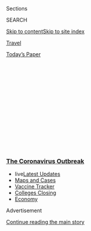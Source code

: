 <div id="app">

<div>

<div>

<div>

<div class="NYTAppHideMasthead css-1q2w90k e1suatyy0">

<div class="section css-ui9rw0 e1suatyy2">

<div class="css-eph4ug er09x8g0">

<div class="css-6n7j50">

</div>

<span class="css-1dv1kvn">Sections</span>

<div class="css-10488qs">

<span class="css-1dv1kvn">SEARCH</span>

</div>

[Skip to content](#site-content)[Skip to site
index](#site-index)

</div>

<div id="masthead-section-label" class="css-1wr3we4 eaxe0e00">

[Travel](https://www.nytimes3xbfgragh.onion/section/travel)

</div>

<div class="css-10698na e1huz5gh0">

</div>

</div>

<div id="masthead-bar-one" class="section hasLinks css-15hmgas e1csuq9d3">

<div class="css-uqyvli e1csuq9d0">

</div>

<div class="css-1uqjmks e1csuq9d1">

</div>

<div class="css-9e9ivx">

[](https://myaccount.nytimes3xbfgragh.onion/auth/login?response_type=cookie&client_id=vi)

</div>

<div class="css-1bvtpon e1csuq9d2">

[Today’s
Paper](https://www.nytimes3xbfgragh.onion/section/todayspaper)

</div>

</div>

</div>

</div>

<div data-aria-hidden="false">

<div id="site-content" data-role="main">

<div>

<div class="css-1aor85t" style="opacity:0.000000001;z-index:-1;visibility:hidden">

<div class="css-1hqnpie">

<div class="css-epjblv">

<span class="css-17xtcya">[Travel](/section/travel)</span><span class="css-x15j1o">|</span><span class="css-fwqvlz">Europe’s
Patchwork
Reopening</span>

</div>

<div class="css-k008qs">

<div class="css-1iwv8en">

<span class="css-18z7m18"></span>

<div>

</div>

</div>

<span class="css-1n6z4y">https://nyti.ms/2MC3fw9</span>

<div class="css-1705lsu">

<div class="css-4xjgmj">

<div class="css-4skfbu" data-role="toolbar" data-aria-label="Social Media Share buttons, Save button, and Comments Panel with current comment count" data-testid="share-tools">

  - 
  - 
  - 
  - 
    
    <div class="css-6n7j50">
    
    </div>

  - 
  - 

</div>

</div>

</div>

</div>

</div>

</div>

<div class="css-13pd83m">

<div class="css-l9svim">

### [<span class="css-pa1jbp"><span class="css-1rxm0ex">The Coronavirus</span><span class="css-1rxm0ex"> Outbreak</span></span>](https://www.nytimes3xbfgragh.onion/news-event/coronavirus?name=styln-coronavirus-national&region=TOP_BANNER&variant=undefined&block=storyline_menu_recirc&action=click&pgtype=Article&impression_id=e424d9f0-e384-11ea-a632-91c271f5eaab)

  - <span class="css-ousu42"><span class="css-12clwdu">live</span>[Latest
    Updates](https://www.nytimes3xbfgragh.onion/2020/08/20/world/coronavirus-covid.html?name=styln-coronavirus-national&region=TOP_BANNER&variant=undefined&block=storyline_menu_recirc&action=click&pgtype=Article&impression_id=e4250100-e384-11ea-a632-91c271f5eaab)</span>
  - <span class="css-ousu42">[Maps and
    Cases](https://www.nytimes3xbfgragh.onion/interactive/2020/us/coronavirus-us-cases.html?name=styln-coronavirus-national&region=TOP_BANNER&variant=undefined&block=storyline_menu_recirc&action=click&pgtype=Article&impression_id=e4250101-e384-11ea-a632-91c271f5eaab)</span>
  - <span class="css-ousu42">[Vaccine
    Tracker](https://www.nytimes3xbfgragh.onion/interactive/2020/science/coronavirus-vaccine-tracker.html?name=styln-coronavirus-national&region=TOP_BANNER&variant=undefined&block=storyline_menu_recirc&action=click&pgtype=Article&impression_id=e4250102-e384-11ea-a632-91c271f5eaab)</span>
  - <span class="css-ousu42">[Colleges
    Closing](https://www.nytimes3xbfgragh.onion/2020/08/19/us/colleges-closing-covid.html?name=styln-coronavirus-national&region=TOP_BANNER&variant=undefined&block=storyline_menu_recirc&action=click&pgtype=Article&impression_id=e4250103-e384-11ea-a632-91c271f5eaab)</span>
  - <span class="css-ousu42">[Economy](https://www.nytimes3xbfgragh.onion/live/2020/08/20/business/stock-market-today-coronavirus?name=styln-coronavirus-national&region=TOP_BANNER&variant=undefined&block=storyline_menu_recirc&action=click&pgtype=Article&impression_id=e4250104-e384-11ea-a632-91c271f5eaab)</span>

</div>

</div>

<div id="top-wrapper" class="css-1sy8kpn">

<div id="top-slug" class="css-l9onyx">

Advertisement

</div>

[Continue reading the main
story](#after-top)

<div class="ad top-wrapper" style="text-align:center;height:100%;display:block;min-height:250px">

<div id="top" class="place-ad" data-position="top" data-size-key="top">

</div>

</div>

<div id="after-top">

</div>

</div>

<div>

<div id="sponsor-wrapper" class="css-1hyfx7x">

<div id="sponsor-slug" class="css-19vbshk">

Supported by

</div>

[Continue reading the main
story](#after-sponsor)

<div id="sponsor" class="ad sponsor-wrapper" style="text-align:center;height:100%;display:block">

</div>

<div id="after-sponsor">

</div>

</div>

<div class="css-186x18t">

</div>

<div class="css-1vkm6nb ehdk2mb0">

# Europe’s Patchwork Reopening

</div>

As countries consider reviving tourism, the calculus is complicated,
involving “travel bubbles,” ever-shifting timelines, virus testing and,
in some cases, self-quarantines.

<div class="css-79elbk" data-testid="photoviewer-wrapper">

<div class="css-z3e15g" data-testid="photoviewer-wrapper-hidden">

</div>

<div class="css-1a48zt4 ehw59r15" data-testid="photoviewer-children">

![<span class="css-16f3y1r e13ogyst0" data-aria-hidden="true">Cities
like Hamburg, Germany, above, will be opening to most countries in
Europe, beginning this
month.</span><span class="css-cnj6d5 e1z0qqy90" itemprop="copyrightHolder"><span class="css-1ly73wi e1tej78p0">Credit...</span><span><span>Andreas
Meichsner for The New York
Times</span></span></span>](https://static01.graylady3jvrrxbe.onion/images/2020/06/07/travel/07Europe-reopening-cmyk/merlin_114887603_3cb89618-6d46-4078-9a3f-1bb20f57ca17-articleLarge.jpg?quality=75&auto=webp&disable=upscale)

</div>

</div>

<div class="css-18e8msd">

<div class="css-vp77d3 epjyd6m0">

<div class="css-1baulvz">

By <span class="css-1baulvz last-byline" itemprop="name">Paige
McClanahan</span>

</div>

</div>

  - June 5,
    2020

  - 
    
    <div class="css-4xjgmj">
    
    <div class="css-d8bdto" data-role="toolbar" data-aria-label="Social Media Share buttons, Save button, and Comments Panel with current comment count" data-testid="share-tools">
    
      - 
      - 
      - 
      - 
        
        <div class="css-6n7j50">
        
        </div>
    
      - 
      - 
    
    </div>
    
    </div>

</div>

</div>

<div class="section meteredContent css-1r7ky0e" name="articleBody" itemprop="articleBody">

<div class="css-1fanzo5 StoryBodyCompanionColumn">

<div class="css-53u6y8">

As the summer tourist season approaches and Western Europe’s Covid-19
crisis continues to subside, leaders across the continent are deciding
whether and how to lift the border restrictions that they imposed amid a
flurry of emergency measures in March. The European Commission has urged
its members to coordinate their reopening, but a patchwork of strategies
has emerged. Some countries —
[Italy](https://www.nytimes3xbfgragh.onion/2020/05/27/world/europe/italy-beaches-coronavirus-reopening.html)
and
[Germany](https://www.nytimes3xbfgragh.onion/2020/05/06/world/europe/germany-merkel-coronavirus-reopening.html)
among them — are reopening earlier and more widely. Others — like
Switzerland, Denmark and the Baltic States — are proceeding more slowly,
opting for [“travel
bubbles”](https://www.nytimes3xbfgragh.onion/2020/04/29/travel/coronavirus-travel-bubble.html)
or bespoke lists of countries whose citizens will be allowed entry.

Both approaches have drawn criticism. Bubbles or corridors risk creating
confusion and could be seen as discriminatory, say some European
observers. But opening up borders among countries where the
epidemiological situations are vastly different risks triggering an
increase in cases, a scenario that officials are determined to avoid.
Indeed, all of the announced plans for reopening have come with an
important caveat: If Covid-19 cases start to tick back up, then borders
could again be forced to close.

“We need to be sure that a summer tourist season won’t come at the high
price of a second wave of infections,” Heiko Maas, Germany’s foreign
minister, said in May. “So there will be no ‘normal’ summer holiday this
year. Whether the Baltic or the Mediterranean — the social distancing
and hygiene rules will apply everywhere,” he said.

</div>

</div>

<div class="css-1fanzo5 StoryBodyCompanionColumn">

<div class="css-53u6y8">

For American tourists, Europe will remain off limits this summer, with a
few exceptions. Portugal is currently allowing entry to United States
citizens without a quarantine requirement. Britain, the Republic of
Ireland and Belarus are also open to U.S. citizens, but require a
two-week quarantine. Americans and other non-European Union nationals
may be able to visit Iceland from June 15, but all visitors will be
subject to a Covid-19 test upon arrival. Other European nations remain
closed to visitors coming from across the Atlantic.

</div>

</div>

<div class="css-79elbk" data-testid="photoviewer-wrapper">

<div class="css-z3e15g" data-testid="photoviewer-wrapper-hidden">

</div>

<div class="css-1a48zt4 ehw59r15" data-testid="photoviewer-children">

![<span class="css-16f3y1r e13ogyst0" data-aria-hidden="true">Florence
(above) and the rest of Italy have just begun opening up to visitors
from other European
countries.</span><span class="css-cnj6d5 e1z0qqy90" itemprop="copyrightHolder"><span class="css-1ly73wi e1tej78p0">Credit...</span><span>Susan
Wright for The New York
Times</span></span>](https://static01.graylady3jvrrxbe.onion/images/2020/06/05/travel/05Europe-reopening-virus-italy/merlin_168426729_1bbc4754-c990-47e3-b6d9-fb8308bc737e-articleLarge.jpg?quality=75&auto=webp&disable=upscale)

</div>

</div>

<div class="css-1fanzo5 StoryBodyCompanionColumn">

<div class="css-53u6y8">

## Reopening widely

Italy — which has Europe’s second-highest Covid-19 death toll, after
Britain — has jumped ahead of its neighbors in welcoming back tourists,
lifting border restrictions on visitors arriving from European countries
as of
[June 3.](https://www.thelocal.it/20200518/who-is-allowed-to-travel-to-italy-from-june-3rd)
The next major date in the continent’s reopening calendar will be June
15, when
[Germany](https://www.schengenvisainfo.com/news/germany-plans-to-open-borders-for-eea-citizens-from-june-15/)
and [Belgium](https://www.belgium.be/en/corona) will allow entry to all
E.U. nationals, as well as Britons and citizens of nations like Iceland,
Norway and Switzerland that are within Europe but outside the E.U. Prime
Minister Edouard Philippe of France [has
indicated](https://twitter.com/EPhilippePM/status/1266035805262405632)
that France will do the same, allowing quarantine-free travel for
European visitors as of June 15. (However, starting on June 8, France
will ask British visitors to complete [a voluntary 14-day
self-quarantine](https://www.gov.uk/government/news/french-border-restrictions-in-response-to-coronavirus).)

The June 15 border openings will be like a “D-Day” for tourism in
Europe, Italy’s foreign minister, Luigi Di Maio, [told the Italian
broadcaster RAI](https://www.youtube.com/watch?v=10o8VmIoN78). He added
that Germans account for a significant share of Italy’s visitors,
especially for high-end travel. The tourism sector accounts for 13
percent of Italy’s gross domestic product.

“We must salvage what we can salvage from the summer to help our
hoteliers and entrepreneurs,” Mr. Di Maio
said.

</div>

</div>

<div class="css-79elbk" data-testid="photoviewer-wrapper">

<div class="css-z3e15g" data-testid="photoviewer-wrapper-hidden">

</div>

<div class="css-1a48zt4 ehw59r15" data-testid="photoviewer-children">

<div class="css-1xdhyk6 erfvjey0">

<span class="css-1ly73wi e1tej78p0">Image</span>

<div class="css-zjzyr8">

<div data-testid="lazyimage-container" style="height:276.46666666666664px">

</div>

</div>

</div>

<span class="css-16f3y1r e13ogyst0" data-aria-hidden="true">Madrid and
other parts of Spain, one of the hardest-hit countries in Europe, are
waiting until July to lift most travel
restrictions.</span><span class="css-cnj6d5 e1z0qqy90" itemprop="copyrightHolder"><span class="css-1ly73wi e1tej78p0">Credit...</span><span>Emilio
Parra Doiztua for The New York Times</span></span>

</div>

</div>

<div class="css-1fanzo5 StoryBodyCompanionColumn">

<div class="css-53u6y8">

## Bubbles and bespoke lists

While Italy, Germany and France are planning to open up widely, other
European nations are proceeding more cautiously, drawing up selective
lists of countries from which travel will be allowed, or establishing
“travel bubbles” along the lines of the one [being
considered](https://www.nytimes3xbfgragh.onion/reuters/2020/05/27/world/asia/27reuters-health-coronavirus-newzealand.html)
by Australia and New
Zealand.

<div id="NYT_MAIN_CONTENT_1_REGION" class="css-9tf9ac">

<div>

<div id="styln-covid-updates-world" class="section interactive-content interactive-size-medium css-1ftcdic">

<div class="css-17ih8de interactive-body">

<div id="styln-briefing-block" data-asset-id="QXJ0aWNsZTpueXQ6Ly9hcnRpY2xlL2NlNTkwYjM3LWJmOWItNTdmYy05MmI1LWFlNjk3ZDBlZmU2NQ==">

<div class="briefing-block-header-section">

# [Latest Updates: The Coronavirus Outbreak](https://www.nytimes3xbfgragh.onion/2020/08/20/world/coronavirus-covid.html?action=click&pgtype=Article&state=default&region=MAIN_CONTENT_1&context=storylines_live_updates)

<div class="briefing-block-ts">

Updated 2020-08-21T07:46:15.883Z

</div>

</div>

  - [Shutdowns, warnings and scoldings follow alarming incidents on
    college
    campuses.](https://www.nytimes3xbfgragh.onion/2020/08/20/world/coronavirus-covid.html?action=click&pgtype=Article&state=default&region=MAIN_CONTENT_1&context=storylines_live_updates#link-68774d88)
  - [Biden knocks Trump’s pandemic response, and outlines a national
    strategy.](https://www.nytimes3xbfgragh.onion/2020/08/20/world/coronavirus-covid.html?action=click&pgtype=Article&state=default&region=MAIN_CONTENT_1&context=storylines_live_updates#link-26b58724)
  - [U.S. health agencies announce moves to confront the flu season and
    plummeting child vaccination
    rates.](https://www.nytimes3xbfgragh.onion/2020/08/20/world/coronavirus-covid.html?action=click&pgtype=Article&state=default&region=MAIN_CONTENT_1&context=storylines_live_updates#link-4e542da3)

<div class="briefing-block-footer">

<div class="briefing-block-footer-meta">

[See more
updates](https://www.nytimes3xbfgragh.onion/2020/08/20/world/coronavirus-covid.html?action=click&pgtype=Article&state=default&region=MAIN_CONTENT_1&context=storylines_live_updates)

</div>

<div class="briefing-block-briefinglinks">

<span>More live coverage:</span>
[Markets](https://www.nytimes3xbfgragh.onion/live/2020/08/20/business/stock-market-today-coronavirus?action=click&pgtype=Article&state=default&region=MAIN_CONTENT_1&context=storylines_live_updates)

</div>

</div>

</div>

</div>

</div>

</div>

</div>

Spain, one of the hardest-hit countries in Europe, is waiting until July
to lift most of its travel restrictions. At that point, the country
plans to open up to visitors arriving from a list of nations where the
epidemic is under control, according to Manuel Muñiz, the Spanish
government’s State Secretary for Global Spain. That list hasn’t been
finalized, Mr. Muñiz said in an interview, but it will probably include
most European nations, and could be expanded to a select group of
countries from outside the region. (The country’s land borders with
neighboring France and Portugal [are due to
reopen](https://english.elpais.com/society/2020-06-04/spain-to-open-land-borders-with-portugal-and-france-from-june-22.html)
on June 22.) He added that Spain has asked the European Centre for
Disease Prevention and Control for specific guidance on how the country
should draw up its list.

“When you talk to epidemiologists, what they tell you is that if you
have these two containers with equivalent amount of Covid risk, it’s
almost irrelevant if there are transfers of movement of people from one
place to the other,” said Mr. Muñiz. He added that tourist destinations
need to be able to do four things in order to welcome visitors safely:
Track the virus’s spread; test anyone with symptoms; trace the contacts
of those who test positive; and treat those who fall ill.

“When countries open needs to be fundamentally linked to how the disease
is performing there, and whether those capabilities are in place,” Mr.
Muñiz
said.

</div>

</div>

<div class="css-79elbk" data-testid="photoviewer-wrapper">

<div class="css-z3e15g" data-testid="photoviewer-wrapper-hidden">

</div>

<div class="css-1a48zt4 ehw59r15" data-testid="photoviewer-children">

<div class="css-1xdhyk6 erfvjey0">

<span class="css-1ly73wi e1tej78p0">Image</span>

<div class="css-zjzyr8">

<div data-testid="lazyimage-container" style="height:257.77777777777777px">

</div>

</div>

</div>

<span class="css-16f3y1r e13ogyst0" data-aria-hidden="true">Estonia,
Latvia and Lithuania have opened their internal borders for citizens to
travel between the three
countries.</span><span class="css-cnj6d5 e1z0qqy90" itemprop="copyrightHolder"><span class="css-1ly73wi e1tej78p0">Credit...</span><span>Birgit
Puve for The New York Times, Petras Malukas/Agence France-Presse — Getty
Images</span></span>

</div>

</div>

<div class="css-1fanzo5 StoryBodyCompanionColumn">

<div class="css-53u6y8">

Spain’s plan is just one example of a more tailored approach to
reopening. On May 15, three Baltic States — Latvia, Estonia and
Lithuania — [began allowing free
movement](https://www.reuters.com/article/us-health-coronavirus-baltic/baltics-open-europes-first-pandemic-travel-bubble-as-curbs-ease-idUSKBN22Q3KM)
across their mutual borders, effectively establishing the first travel
bubble in Europe. (Lithuania has since opened up to quarantine-free
travel [from 24 European
nations](https://www.schengenvisainfo.com/news/travelers-from-24-european-countries-can-enter-lithuania-without-being-quarantined/),
including France and Italy, but not Spain or Sweden.)

<div id="NYT_MAIN_CONTENT_2_REGION" class="css-9tf9ac">

<div>

</div>

</div>

Hungary and Slovenia created [their own
bubble](https://www.reuters.com/article/us-health-coronavirus-hungary-slovenia/hungary-slovenia-allow-travel-by-citizens-between-the-two-countries-idUSKBN234277)
later in May, while Croatia [has begun allowing
entry](https://www.croatiaweek.com/croatia-completely-opens-borders-to-nationals-of-10-countries/)
to nationals of 10 European nations, including Germany and Austria, but
not hard-hit France, Italy or Spain. On June 15, Switzerland [plans to
open](https://www.sem.admin.ch/sem/en/home/aktuell/news/2020/ref_2020-05-27.html)
its borders with Austria, Germany and France, but not Italy, its
neighbor to the south. On the same date, Denmark [will
reopen](https://www.reuters.com/article/us-health-coronavirus-nordics/sweden-excluded-as-neighbours-denmark-and-norway-ease-travel-restrictions-idUSKBN2351MS)
to visitors from Germany, Norway and Iceland, but only for stays of six
nights or more, none of which can be in Copenhagen.

</div>

</div>

<div class="css-1fanzo5 StoryBodyCompanionColumn">

<div class="css-53u6y8">

Also on June 15, the Netherlands will begin [allowing
entry](https://www.schengenvisainfo.com/news/netherlands-opens-for-tourists-from-12-eu-countries-from-june-15-britons-not-included/)
to nationals of 12 European nations, including Belgium, Germany and
Italy, but not France, Spain or
Britain.

</div>

</div>

<div class="css-79elbk" data-testid="photoviewer-wrapper">

<div class="css-z3e15g" data-testid="photoviewer-wrapper-hidden">

</div>

<div class="css-1a48zt4 ehw59r15" data-testid="photoviewer-children">

<div class="css-1xdhyk6 erfvjey0">

<span class="css-1ly73wi e1tej78p0">Image</span>

<div class="css-zjzyr8">

<div data-testid="lazyimage-container" style="height:257.77777777777777px">

</div>

</div>

</div>

<span class="css-16f3y1r e13ogyst0" data-aria-hidden="true">Greece is
casting a broad net, extending its bubble to passport holders from a
bespoke list of some 29 countries. Above,
Athens.</span><span class="css-cnj6d5 e1z0qqy90" itemprop="copyrightHolder"><span class="css-1ly73wi e1tej78p0">Credit...</span><span>Maria
Mavropoulou for The New York Times</span></span>

</div>

</div>

<div class="css-1fanzo5 StoryBodyCompanionColumn">

<div class="css-53u6y8">

Greece, where tourism accounts for [nearly a
quarter](https://www.ekathimerini.com/241056/article/ekathimerini/business/greece-is-over-reliant-on-tourism)
of the gross national product, is casting a broader net, extending its
bubble to passport holders from a bespoke list of [29
nations](https://in.reuters.com/article/health-coronavirus-greece-tourism/greece-to-open-to-tourists-from-29-countries-from-june-15-idINL8N2DB3R4).
Many of those are in Europe, but the list also includes China, Japan,
Israel, New Zealand and a handful of other countries where authorities
deemed the health situation under control; the United States is not on
the list. (Greece’s Civil Aviation Authority [has since
clarified](http://www.ypa.gr/news/notams-parateinetai-kai-ton-ioynio-h-ypoxrewtikh-prolhptikh-karantina-twn-tajidiwtwn-poy-eiserxontai-sthn-ellada)
that some arriving passengers may still be subject to quarantine
requirements or mandatory Covid-19
testing.)

</div>

</div>

<div>

</div>

<div class="css-79elbk" data-testid="photoviewer-wrapper">

<div class="css-z3e15g" data-testid="photoviewer-wrapper-hidden">

</div>

<div class="css-1a48zt4 ehw59r15" data-testid="photoviewer-children">

<div class="css-1xdhyk6 erfvjey0">

<span class="css-1ly73wi e1tej78p0">Image</span>

<div class="css-zjzyr8">

<div data-testid="lazyimage-container" style="height:257.77777777777777px">

</div>

</div>

</div>

<span class="css-16f3y1r e13ogyst0" data-aria-hidden="true">Portugal is
allowing flights from the United States, as well as Canada, Brazil and
many European countries. Above, Colares,
Portugal.</span><span class="css-cnj6d5 e1z0qqy90" itemprop="copyrightHolder"><span class="css-1ly73wi e1tej78p0">Credit...</span><span>Daniel
Rodrigues for The New York Times</span></span>

</div>

</div>

<div class="css-1fanzo5 StoryBodyCompanionColumn">

<div class="css-53u6y8">

Portugal, however, is [currently allowing
flights](https://dre.pt/home/-/dre/133626315/details/maximized) from the
United States, as well as Canada, Brazil and many European countries.
Meanwhile, Britain remains open to visitors from anywhere in the world,
although anyone arriving after June 8 will be [required to
self-quarantine](https://www.gov.uk/uk-border-control) for 14 days or
risk a £1,000 ($1,240) fine. The Republic of Ireland [also remains
open](https://www.dfa.ie/travel/travel-advice/coronavirus/), but with a
two-week quarantine
requirement.

<div id="NYT_MAIN_CONTENT_3_REGION" class="css-9tf9ac">

<div>

<div id="styln-prism-freeform-1594220623585" class="section interactive-content interactive-size-medium css-1ftcdic">

<div class="css-17ih8de interactive-body">

<div id="prism-freeform-block-18477" class="css-19mumt8" data-role="complementary" data-storyline="The Coronavirus Outbreak" data-truncated="true" tabindex="0">

<div class="css-a8d9oz">

<div class="css-eb027h">

[](https://www.nytimes3xbfgragh.onion/news-event/coronavirus?action=click&pgtype=Article&state=default&region=MAIN_CONTENT_3&context=storylines_faq)

### The Coronavirus Outbreak ›

#### Frequently Asked Questions

Updated August 17, 2020

  - #### Why does standing six feet away from others help?
    
      - The coronavirus spreads primarily through droplets from your
        mouth and nose, especially when you cough or sneeze. The C.D.C.,
        one of the organizations using that measure, [bases its
        recommendation of six
        feet](https://www.nytimes3xbfgragh.onion/2020/04/14/health/coronavirus-six-feet.html?action=click&pgtype=Article&state=default&region=MAIN_CONTENT_3&context=storylines_faq)
        on the idea that most large droplets that people expel when they
        cough or sneeze will fall to the ground within six feet. But six
        feet has never been a magic number that guarantees complete
        protection. Sneezes, for instance, can launch droplets a lot
        farther than six feet, [according to a recent
        study](https://jamanetwork.com/journals/jama/fullarticle/2763852).
        It's a rule of thumb: You should be safest standing six feet
        apart outside, especially when it's windy. But keep a mask on at
        all times, even when you think you’re far enough apart.

  - #### I have antibodies. Am I now immune?
    
      - As of right now,[that seems likely, for at least several
        months.](https://www.nytimes3xbfgragh.onion/2020/07/22/health/covid-antibodies-herd-immunity.html?action=click&pgtype=Article&state=default&region=MAIN_CONTENT_3&context=storylines_faq)
        There have been frightening accounts of people suffering what
        seems to be a second bout of Covid-19. But experts say these
        patients may have a drawn-out course of infection, with the
        virus taking a slow toll weeks to months after initial exposure.
        People infected with the coronavirus typically
        [produce](https://www.nature.com/articles/s41586-020-2456-9)
        immune molecules called antibodies, which are [protective
        proteins made in response to an
        infection](https://www.nytimes3xbfgragh.onion/2020/05/07/health/coronavirus-antibody-prevalence.html?action=click&pgtype=Article&state=default&region=MAIN_CONTENT_3&context=storylines_faq)[.
        These antibodies
        may](https://www.nytimes3xbfgragh.onion/2020/05/07/health/coronavirus-antibody-prevalence.html?action=click&pgtype=Article&state=default&region=MAIN_CONTENT_3&context=storylines_faq)
        last in the body [only two to three
        months](https://www.nature.com/articles/s41591-020-0965-6),
        which may seem worrisome, but that’s perfectly normal after an
        acute infection subsides, said Dr. Michael Mina, an immunologist
        at Harvard University. It may be possible to get the coronavirus
        again, but it’s highly unlikely that it would be possible in a
        short window of time from initial infection or make people
        sicker the second time.

  - #### I’m a small-business owner. Can I get relief?
    
      - The [stimulus bills enacted in
        March](https://www.nytimes3xbfgragh.onion/article/small-business-loans-stimulus-grants-freelancers-coronavirus.html?action=click&pgtype=Article&state=default&region=MAIN_CONTENT_3&context=storylines_faq)
        offer help for the millions of American small businesses. Those
        eligible for aid are businesses and nonprofit organizations with
        fewer than 500 workers, including sole proprietorships,
        independent contractors and freelancers. Some larger companies
        in some industries are also eligible. The help being offered,
        which is being managed by the Small Business Administration,
        includes the Paycheck Protection Program and the Economic Injury
        Disaster Loan program. But lots of folks have [not yet seen
        payouts.](https://www.nytimes3xbfgragh.onion/interactive/2020/05/07/business/small-business-loans-coronavirus.html?action=click&pgtype=Article&state=default&region=MAIN_CONTENT_3&context=storylines_faq)
        Even those who have received help are confused: The rules are
        draconian, and some are stuck sitting on [money they don’t know
        how to
        use.](https://www.nytimes3xbfgragh.onion/2020/05/02/business/economy/loans-coronavirus-small-business.html?action=click&pgtype=Article&state=default&region=MAIN_CONTENT_3&context=storylines_faq)
        Many small-business owners are getting less than they expected
        or [not hearing anything at
        all.](https://www.nytimes3xbfgragh.onion/2020/06/10/business/Small-business-loans-ppp.html?action=click&pgtype=Article&state=default&region=MAIN_CONTENT_3&context=storylines_faq)

  - #### What are my rights if I am worried about going back to work?
    
      - Employers have to provide [a safe
        workplace](https://www.osha.gov/SLTC/covid-19/standards.html)
        with policies that protect everyone equally. [And if one of your
        co-workers tests positive for the coronavirus, the
        C.D.C.](https://www.nytimes3xbfgragh.onion/article/coronavirus-money-unemployment.html?action=click&pgtype=Article&state=default&region=MAIN_CONTENT_3&context=storylines_faq)
        has said that [employers should tell their
        employees](https://www.cdc.gov/coronavirus/2019-ncov/community/guidance-business-response.html)
        -- without giving you the sick employee’s name -- that they may
        have been exposed to the virus.

  - #### What is school going to look like in September?
    
      - It is unlikely that many schools will return to a normal
        schedule this fall, requiring the grind of [online
        learning](https://www.nytimes3xbfgragh.onion/2020/06/05/us/coronavirus-education-lost-learning.html?action=click&pgtype=Article&state=default&region=MAIN_CONTENT_3&context=storylines_faq),
        [makeshift child
        care](https://www.nytimes3xbfgragh.onion/2020/05/29/us/coronavirus-child-care-centers.html?action=click&pgtype=Article&state=default&region=MAIN_CONTENT_3&context=storylines_faq)
        and [stunted
        workdays](https://www.nytimes3xbfgragh.onion/2020/06/03/business/economy/coronavirus-working-women.html?action=click&pgtype=Article&state=default&region=MAIN_CONTENT_3&context=storylines_faq)
        to continue. California’s two largest public school districts —
        Los Angeles and San Diego — said on July 13, that [instruction
        will be remote-only in the
        fall](https://www.nytimes3xbfgragh.onion/2020/07/13/us/lausd-san-diego-school-reopening.html?action=click&pgtype=Article&state=default&region=MAIN_CONTENT_3&context=storylines_faq),
        citing concerns that surging coronavirus infections in their
        areas pose too dire a risk for students and teachers. Together,
        the two districts enroll some 825,000 students. They are the
        largest in the country so far to abandon plans for even a
        partial physical return to classrooms when they reopen in
        August. For other districts, the solution won’t be an
        all-or-nothing approach. [Many
        systems](https://bioethics.jhu.edu/research-and-outreach/projects/eschool-initiative/school-policy-tracker/),
        including the nation’s largest, New York City, are devising
        [hybrid
        plans](https://www.nytimes3xbfgragh.onion/2020/06/26/us/coronavirus-schools-reopen-fall.html?action=click&pgtype=Article&state=default&region=MAIN_CONTENT_3&context=storylines_faq)
        that involve spending some days in classrooms and other days
        online. There’s no national policy on this yet, so check with
        your municipal school system regularly to see what is happening
        in your
community.

<div id="styln-survey-component-18477" class="styln-survey-component" data-surveyname="faq" data-surveystoryline="coronavirus">

</div>

</div>

<div class="css-6mllg9">

</div>

<div class="css-pmm6ed">

<span class="css-5gimkt"></span>

</div>

</div>

</div>

</div>

</div>

</div>

</div>

This patchwork of reopening strategies is chaotic and will ultimately
undermine European tourism, said Eduardo Santander, the executive
director of the European Travel Commission, an association of national
tourism organizations in Europe.

</div>

</div>

<div class="css-1fanzo5 StoryBodyCompanionColumn">

<div class="css-53u6y8">

“I think that creating corridors, bubbles, bilateral agreements between
countries only creates more confusion and frustration for the end
consumer,” Mr. Santander said. He added that his organization has been
lobbying for a harmonized return of travel and tourism across Europe.

“The information that is out there is so fragmented; it’s also so
confusing,” he said, adding that freedom of movement is a pillar of
European identity. “It’s not about cutting a deal with your neighboring
country,” he added. “We cannot create these kind of competitive
advantages and disadvantages.”

The European Commission, which [has
published](https://ec.europa.eu/commission/presscorner/detail/en/ip_20_854)
a package of guidelines and recommendations on the resumption of travel
and tourism in Europe, is building a website that will serve as a
“one-stop shop” for anyone looking for the latest information on
border restrictions within the bloc. A spokeswoman for the commission
said that the site should be up and running by mid-June. In the
meantime, she recommended that potential travelers check the government
website of their desired destination to find the latest
rules.

</div>

</div>

<div class="css-79elbk" data-testid="photoviewer-wrapper">

<div class="css-z3e15g" data-testid="photoviewer-wrapper-hidden">

</div>

<div class="css-1a48zt4 ehw59r15" data-testid="photoviewer-children">

<div class="css-1xdhyk6 erfvjey0">

<span class="css-1ly73wi e1tej78p0">Image</span>

<div class="css-zjzyr8">

<div data-testid="lazyimage-container" style="height:271.9555555555556px">

</div>

</div>

</div>

<span class="css-16f3y1r e13ogyst0" data-aria-hidden="true">In France,
the mountain resort of Chamonix is preparing for a quieter summer than
usual.</span><span class="css-cnj6d5 e1z0qqy90" itemprop="copyrightHolder"><span class="css-1ly73wi e1tej78p0">Credit...</span><span>Andrea
Wyner for The New York Times</span></span>

</div>

</div>

<div class="css-1fanzo5 StoryBodyCompanionColumn">

<div class="css-53u6y8">

## Waiting to see

In many European countries — especially those along the Mediterranean
coast — renewing the flow of tourists will be critical to keeping
national economies afloat. But it’s not yet clear how many people will
be willing to cross a border for their summer vacations.

“We don’t have tourism anymore. Corona has taken it all,” said Marjan
Dasic, the manager of Tarsa, a popular restaurant in Rijeka, a [Croatian
seaside
city](https://www.nytimes3xbfgragh.onion/2019/10/24/travel/what-to-do-36-hours-in-rijeka-croatia.html)
that was selected as one of Europe’s cultural capitals for 2020.

Normally, you would have to call at least a year in advance to reserve a
table at the restaurant, which can seat up to 200 people and welcomes
tourists from across Europe and beyond, Mr. Dasic said. The restaurant
reopened in May after two months of closure, “but it’s like we didn’t
open, because no one is coming,” Mr. Dasic said, adding that another
month without customers will force the restaurant to close for good.

</div>

</div>

<div class="css-1fanzo5 StoryBodyCompanionColumn">

<div class="css-53u6y8">

In France, the mountain resort of Chamonix is preparing for a quieter
summer than usual. Major events like mountain races, climbing
competitions and music festivals have been canceled, but the area’s
trails will be open for hiking and mountain biking, and cable cars will
be operating with new hygiene measures in place.

Claire Burnet, a spokeswoman for the Chamonix tourist office, predicted
that tourists would come to the mountains to avoid the crowds one might
find at the beach or in a city.

“We are pretty optimistic, especially for the French market,” Burnet
said. “For the European market, we’re waiting to see.”

-----

***Follow New York Times Travel*** *on*
[*Instagram*](https://www.instagram.com/nytimestravel/)*,*
[*Twitter*](https://twitter.com/nytimestravel) *and*
[*Facebook*](https://www.facebookcorewwwi.onion/nytimestravel/)*. And*
[*sign up for our weekly Travel Dispatch
newsletter*](https://www.nytimes3xbfgragh.onion/newsletters/traveldispatch)
*to receive expert tips on traveling smarter and inspiration for your
next vacation.*

</div>

</div>

</div>

<div>

</div>

<div>

</div>

<div>

</div>

<div>

<div id="bottom-wrapper" class="css-1ede5it">

<div id="bottom-slug" class="css-l9onyx">

Advertisement

</div>

[Continue reading the main
story](#after-bottom)

<div id="bottom" class="ad bottom-wrapper" style="text-align:center;height:100%;display:block;min-height:90px">

</div>

<div id="after-bottom">

</div>

</div>

</div>

</div>

</div>

## Site Index

<div>

</div>

## Site Information Navigation

  - [© <span>2020</span> <span>The New York Times
    Company</span>](https://help.nytimes3xbfgragh.onion/hc/en-us/articles/115014792127-Copyright-notice)

<!-- end list -->

  - [NYTCo](https://www.nytco.com/)
  - [Contact
    Us](https://help.nytimes3xbfgragh.onion/hc/en-us/articles/115015385887-Contact-Us)
  - [Work with us](https://www.nytco.com/careers/)
  - [Advertise](https://nytmediakit.com/)
  - [T Brand Studio](http://www.tbrandstudio.com/)
  - [Your Ad
    Choices](https://www.nytimes3xbfgragh.onion/privacy/cookie-policy#how-do-i-manage-trackers)
  - [Privacy](https://www.nytimes3xbfgragh.onion/privacy)
  - [Terms of
    Service](https://help.nytimes3xbfgragh.onion/hc/en-us/articles/115014893428-Terms-of-service)
  - [Terms of
    Sale](https://help.nytimes3xbfgragh.onion/hc/en-us/articles/115014893968-Terms-of-sale)
  - [Site
    Map](https://spiderbites.nytimes3xbfgragh.onion)
  - [Help](https://help.nytimes3xbfgragh.onion/hc/en-us)
  - [Subscriptions](https://www.nytimes3xbfgragh.onion/subscription?campaignId=37WXW)

</div>

</div>

</div>

</div>
